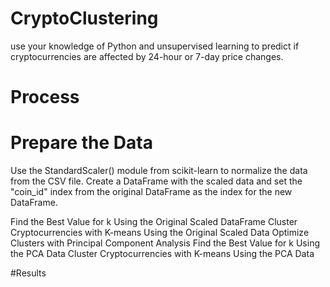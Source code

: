 # CryptoClustering

use your knowledge of Python and unsupervised learning to predict if cryptocurrencies are affected by 24-hour or 7-day price changes.


# Process
# Prepare the Data
Use the StandardScaler() module from scikit-learn to normalize the data from the CSV file.
Create a DataFrame with the scaled data and set the "coin_id" index from the original DataFrame as the index for the new DataFrame.


Find the Best Value for k Using the Original Scaled DataFrame
Cluster Cryptocurrencies with K-means Using the Original Scaled Data
Optimize Clusters with Principal Component Analysis
Find the Best Value for k Using the PCA Data
Cluster Cryptocurrencies with K-means Using the PCA Data

#Results
